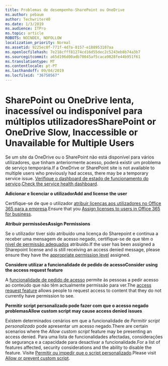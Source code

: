 ```yaml
---
title: Problemas de desempenho-SharePoint ou OneDrive
ms.author: pebaum
author: Techwriter40
ms.date: 1/3/2019
ms.audience: ITPro
ms.topic: article
ROBOTS: NOINDEX, NOFOLLOW
localization_priority: Normal
ms.assetid: 9225ec0f-771f-4d7a-8157-e188953107aa
ms.openlocfilehash: 7e218cfff81274cd16d55dec2c5243eb8b74a3b7
ms.sourcegitcommit: a65d196d00adb70045af5caca9828fe44b951f61
ms.translationtype: MT
ms.contentlocale: pt-PT
ms.lasthandoff: 09/04/2019
ms.locfileid: "36750567"
---
```

# <a name="sharepoint-or-onedrive-slow-inaccessible-or-unavailable-for-multiple-users"></a><span data-ttu-id="d73f3-102">SharePoint ou OneDrive lenta, inacessível ou indisponível para múltiplos utilizadores</span><span class="sxs-lookup"><span data-stu-id="d73f3-102">SharePoint or OneDrive Slow, Inaccessible or Unavailable for Multiple Users</span></span>

<span data-ttu-id="d73f3-103">Se um site da OneDrive ou o SharePoint não está disponível para vários utilizadores, que tinham anteriormente acesso, poderá existir um problema de serviço temporária.</span><span class="sxs-lookup"><span data-stu-id="d73f3-103">If a OneDrive or SharePoint site is not available to multiple users who previously had access, there may be a temporary service issue.</span></span> <span data-ttu-id="d73f3-104">[Verifique o dashboard de estado de funcionamento do serviço](https://portal.office.com/adminportal/home#/servicehealth).</span><span class="sxs-lookup"><span data-stu-id="d73f3-104">[Check the service health dashboard](https://portal.office.com/adminportal/home#/servicehealth).</span></span>

<span data-ttu-id="d73f3-105">**Adicionar e licenciar o utilizador**</span><span class="sxs-lookup"><span data-stu-id="d73f3-105">**Add and license the user**</span></span>

<span data-ttu-id="d73f3-106">Certifique-se de que o utilizador [atribuir licenças aos utilizadores no Office 365 para a empresa](https://docs.microsoft.com/office365/admin/subscriptions-and-billing/assign-licenses-to-users?view=o365-worldwide&amp;tabs=One).</span><span class="sxs-lookup"><span data-stu-id="d73f3-106">Ensure that you [Assign licenses to users in Office 365 for business](https://docs.microsoft.com/office365/admin/subscriptions-and-billing/assign-licenses-to-users?view=o365-worldwide&amp;tabs=One).</span></span>


<span data-ttu-id="d73f3-107">**Atribuir permissões**</span><span class="sxs-lookup"><span data-stu-id="d73f3-107">**Assign Permissions**</span></span>

<span data-ttu-id="d73f3-108">Se o utilizador tiver sido atribuído uma licença do Sharepoint e continua a receber uma mensagem de acesso negado, certifique-se de que têm o [nível de permissão adequados](https://docs.microsoft.com/sharepoint/understanding-permission-levels) atribuído.</span><span class="sxs-lookup"><span data-stu-id="d73f3-108">If the user has been assigned a Sharepoint license and is still receiving an access denied message, please ensure they have the [appropriate permission level](https://docs.microsoft.com/sharepoint/understanding-permission-levels) assigned.</span></span>

<span data-ttu-id="d73f3-109">**Considere utilizar a funcionalidade de pedido de acesso**</span><span class="sxs-lookup"><span data-stu-id="d73f3-109">**Consider using the access request feature**</span></span>

<span data-ttu-id="d73f3-110">A [funcionalidade de pedido de acesso](https://support.office.com/article/Set-up-and-manage-access-requests-94B26E0B-2822-49D4-929A-8455698654B3) permite às pessoas a pedir acesso ao conteúdo que não têm actualmente permissão para ver.</span><span class="sxs-lookup"><span data-stu-id="d73f3-110">The [access request feature](https://support.office.com/article/Set-up-and-manage-access-requests-94B26E0B-2822-49D4-929A-8455698654B3) allows people to request access to content that they do not currently have permission to see.</span></span>

<span data-ttu-id="d73f3-111">**Permitir script personalizado pode fazer com que o acesso negado problemas**</span><span class="sxs-lookup"><span data-stu-id="d73f3-111">**Allow custom script may cause access denied issues**</span></span>

<span data-ttu-id="d73f3-112">Existem determinados cenários em que a funcionalidade de *Permitir script personalizado* pode apresentar um acesso negado.</span><span class="sxs-lookup"><span data-stu-id="d73f3-112">There are certain scenarios where the *Allow custom script* feature may be presenting an access denied.</span></span> <span data-ttu-id="d73f3-113">Para uma lista de funcionalidades afectadas, considerações de segurança e a capacidade para desactivar a funcionalidade.</span><span class="sxs-lookup"><span data-stu-id="d73f3-113">For a list of features affected, security considerations and the ability to disable the feature.</span></span> <span data-ttu-id="d73f3-114">Visite [Permitir ou impedir que o script personalizado](https://docs.microsoft.com/sharepoint/allow-or-prevent-custom-script).</span><span class="sxs-lookup"><span data-stu-id="d73f3-114">Please visit [Allow or prevent custom script](https://docs.microsoft.com/sharepoint/allow-or-prevent-custom-script).</span></span>

